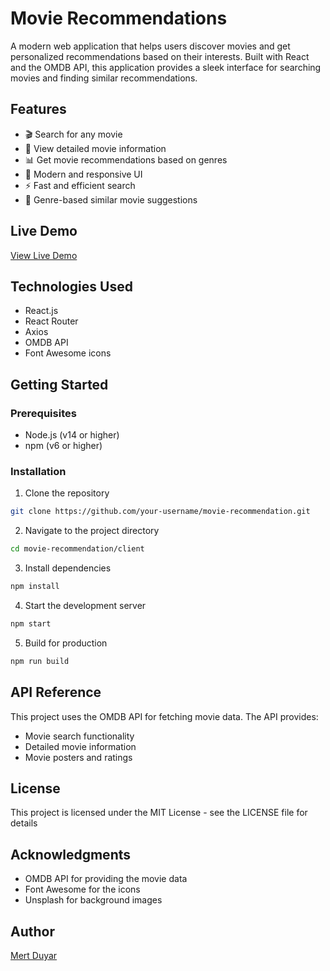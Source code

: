 # Movie Recommendations

A modern web application that helps users discover movies and get personalized recommendations based on their interests. Built with React and the OMDB API, this application provides a sleek interface for searching movies and finding similar recommendations.

## Features

- 🎬 Search for any movie
- 🌟 View detailed movie information
- 📊 Get movie recommendations based on genres
- 💫 Modern and responsive UI
- ⚡ Fast and efficient search
- 🎯 Genre-based similar movie suggestions

## Live Demo

[View Live Demo](https://candid-puffpuff-095bc9.netlify.app/)

## Technologies Used

- React.js
- React Router
- Axios
- OMDB API
- Font Awesome icons

## Getting Started

### Prerequisites

- Node.js (v14 or higher)
- npm (v6 or higher)

### Installation

1. Clone the repository

```bash
git clone https://github.com/your-username/movie-recommendation.git
```

2. Navigate to the project directory

```bash
cd movie-recommendation/client
```

3. Install dependencies

```bash
npm install
```

4. Start the development server

```bash
npm start
```

5. Build for production

```bash
npm run build
```

## API Reference

This project uses the OMDB API for fetching movie data. The API provides:

- Movie search functionality
- Detailed movie information
- Movie posters and ratings

## License

This project is licensed under the MIT License - see the LICENSE file for details

## Acknowledgments

- OMDB API for providing the movie data
- Font Awesome for the icons
- Unsplash for background images

## Author

[Mert Duyar](https://github.com/iMertt)

